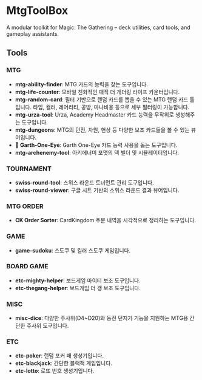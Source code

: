 # MtgToolBox
 A modular toolkit for Magic: The Gathering – deck utilities, card tools, and gameplay assistants.


## Tools

### MTG

- **mtg-ability-finder**: MTG 카드의 능력을 찾는 도구입니다.
- **mtg-life-counter**: 모바일 친화적인 매직 더 개더링 라이프 카운터입니다.
- **mtg-random-card**: 필터 기반으로 랜덤 카드를 뽑을 수 있는 MTG 랜덤 카드 툴입니다. 타입, 컬러, 레어리티, 공방, 마나비용 등으로 세부 필터링이 가능합니다.
- **mtg-urza-tool**: Urza, Academy Headmaster 카드 능력을 무작위로 생성해주는 도구입니다.
- **mtg-dungeons**: MTG의 던전, 차원, 현상 등 다양한 보조 카드들을 볼 수 있는 뷰어입니다.
- **🎡 Garth-One-Eye**: Garth One-Eye 카드 능력 사용을 돕는 도구입니다.
- **mtg-archenemy-tool**: 아키에너미 포맷의 덱 빌더 및 시뮬레이터입니다.

### TOURNAMENT

- **swiss-round-tool**: 스위스 라운드 토너먼트 관리 도구입니다.
- **swiss-round-viewer**: 구글 시트 기반의 스위스 라운드 결과 뷰어입니다.

### MTG ORDER

- **CK Order Sorter**: CardKingdom 주문 내역을 시각적으로 정리하는 도구입니다.

### GAME

- **game-sudoku**: 스도쿠 및 킬러 스도쿠 게임입니다.

### BOARD GAME

- **etc-mighty-helper**: 보드게임 마이티 보조 도구입니다.
- **etc-thegang-helper**: 보드게임 더 갱 보조 도구입니다.

### MISC

- **misc-dice**: 다양한 주사위(D4~D20)와 동전 던지기 기능을 지원하는 MTG용 간단한 주사위 도구입니다.

### ETC

- **etc-poker**: 랜덤 포커 패 생성기입니다.
- **etc-blackjack**: 간단한 블랙잭 게임입니다.
- **etc-lotto**: 로또 번호 생성기입니다.
